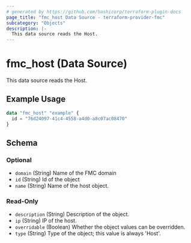 ```yaml
---
# generated by https://github.com/hashicorp/terraform-plugin-docs
page_title: "fmc_host Data Source - terraform-provider-fmc"
subcategory: "Objects"
description: |-
  This data source reads the Host.
---
```


# fmc_host (Data Source)

This data source reads the Host.

## Example Usage

```terraform
data "fmc_host" "example" {
  id = "76d24097-41c4-4558-a4d0-a8c07ac08470"
}
```

<!-- schema generated by tfplugindocs -->
## Schema

### Optional

- `domain` (String) Name of the FMC domain
- `id` (String) Id of the object
- `name` (String) Name of the host object.

### Read-Only

- `description` (String) Description of the object.
- `ip` (String) IP of the host.
- `overridable` (Boolean) Whether the object values can be overridden.
- `type` (String) Type of the object; this value is always 'Host'.
